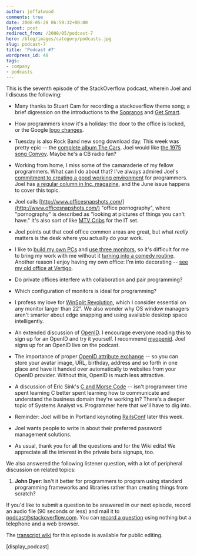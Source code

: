 ```yaml
---
author: jeffatwood
comments: true
date: 2008-05-28 06:59:32+00:00
layout: post
redirect_from: /2008/05/podcast-7
hero: /blog/images/category/podcasts.jpg
slug: podcast-7
title: 'Podcast #7'
wordpress_id: 48
tags:
- company
- podcasts
---
```



This is the seventh episode of the StackOverflow podcast, wherein Joel and I discuss the following:







  * Many thanks to Stuart Cam for recording a stackoverflow theme song; a brief digression on the introductions to the [Sopranos](http://youtube.com/watch?v=NUT07eZoXPw) and [Get Smart](http://youtube.com/watch?v=cscedJQ3PFU).

  * How programmers know it's a holiday: the door to the office is locked, or the Google [logo changes](http://www.google.com/holidaylogos.html).

  * Tuesday is also Rock Band new song download day. This week was pretty epic -- the [complete album The Cars](http://youtube.com/results?search_query=cars+rock+band). Joel would like [the 1975 song Convoy](http://en.wikipedia.org/wiki/Convoy_(song)). Maybe he's a CB radio fan?

  * Working from home, I miss some of the camaraderie of my fellow programmers. What can I do about that? I've always admired Joel's [commitment to creating a good working environment](http://www.joelonsoftware.com/articles/BionicOffice.html) for programmers. Joel has [a regular column in Inc. magazine](http://www.inc.com/query/index.html?domains=http%3A%2F%2Finc.com%2Chttp%3A%2F%2Ftechnology.inc.com%2Chttp%3A%2F%2Fhiring.inc.com%2Chttp%3A%2F%2Fblog.inc.com&client=pub-9871731465474413&safe=active&channel=&cof=GALT%3A%23008000%3BGL%3A1%3BDIV%3A%23FFFFFF%3BVLC%3A8B9EB1%3BAH%3Acenter%3BBGC%3AFFFFFF%3BLBGC%3AFFFFFF%3BALC%3A336699%3BLC%3A336699%3BT%3A000000%3BGFNT%3AAAAAAA%3BGIMP%3AAAAAAA%3BS%3Ahttp%3A%2F%2Fhttp%3A%2F%2Fwww.inc.com%3BFORID%3A11%3B&q=joel+spolsky&xsubmit.x=0&xsubmit.y=0&xsubmit=Search&sitesearch=http%3A%2F%2Finc.com), and the June issue happens to cover this topic.

  * Joel calls [http://www.officesnapshots.com/](http://www.officesnapshots.com/) "office pornography", where "pornography" is described as "looking at pictures of things you can't have." It's also sort of like [MTV Cribs](http://www.mtv.com/ontv/dyn/cribs/series.jhtml) for the IT set.

  * Joel points out that cool office common areas are great, but what _really_ matters is the desk where you actually do your work.

  * I like to [build my own PCs](http://www.codinghorror.com/blog/archives/000905.html) and [use three monitors](http://www.codinghorror.com/blog/archives/000959.html), so it's difficult for me to bring my work with me without it [turning into a comedy routine](http://improveverywhere.com/2008/02/25/mobile-desktop/). Another reason I enjoy having my own office: I'm into decorating -- [see my old office at Vertigo](http://www.codinghorror.com/blog/archives/000770.html).

  * Do private offices interfere with collaboration and pair programming?

  * Which configuration of monitors is ideal for programming?

  * I profess my love for [WinSplit Revolution](http://reptils.free.fr/index.htm), which I consider essential on any monitor larger than 22". We also wonder why OS window managers aren't smarter about edge snapping and using available desktop space intelligently.

  * An extended discussion of [OpenID](http://openid.net/). I encourage everyone reading this to sign up for an OpenID and try it yourself. I recommend [myopenid](http://www.myopenid.com/). Joel signs up for an OpenID live on the podcast.

  * The importance of proper [OpenID attribute exchange](http://blogs.gnome.org/jamesh/2007/11/26/openid-ax/) -- so you can store your avatar image, URL, birthday, address and so forth in one place and have it handed over automatically to websites from your OpenID provider. Without this, OpenID is much less attractive.

  * A discussion of Eric Sink's [C and Morse Code](http://www.ericsink.com/entries/c_morse_code.html) -- isn't programmer time spent learning C better spent learning how to communicate and understand the business domain they're working in? There's a deeper topic of Systems Analyst vs. Programmer here that we'll have to dig into.

  * Reminder: Joel will be in Portland keynoting [RailsConf](http://en.oreilly.com/rails2008/public/content/home) later this week.

  * Joel wants people to write in about their preferred password management solutions.

  * As usual, thank you for all the questions and for the Wiki edits! We appreciate all the interest in the private beta signups, too.




We also answered the following listener question, with a lot of peripheral discussion on related topics:







  1. **John Dyer**: Isn't it better for programmers to program using standard programming frameworks and libraries rather than creating things from scratch?




If you'd like to submit a question to be answered in our next episode, 
record an audio file (90 seconds or less) and mail it to [podcast@stackoverflow.com](mailto:podcast@stackoverflow.com). You can [record a question](http://blog.stackoverflow.com/index.php/2008/05/recording-podcast-questions-using-your-telephone/) using nothing but a telephone and a web browser.



The [transcript wiki](http://stackoverflow.fogbugz.com/default.asp?W5040) for this episode is available for public editing.



[display_podcast]

